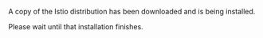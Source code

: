 
A copy of the Istio distribution has been downloaded and is being installed.

Please wait until that installation finishes.
